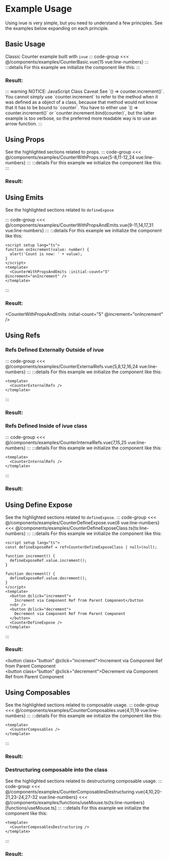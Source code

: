 <style>
  .button { 
    padding: 5px 10px; 
    border-color: var(--vp-custom-block-details-border);
    color: var(--vp-custom-block-details-text);
    background-color: var(--vp-custom-block-details-bg);
    border-radius: 5px;  
    margin-bottom: 2px;
    transition: 0.5s;
  }
  .button:hover { 
    opacity: 0.8;
  }
  .button:active { 
    opacity:0.9;
  }
</style>
<script lang="ts" setup>
import { ref } from 'vue';

import CounterBasic from '../components/examples/CounterBasic.vue'
import CounterWithProps from '../components/examples/CounterWithProps.vue'
import CounterWithPropsAndEmits from '../components/examples/CounterWithPropsAndEmits.vue'
import CounterDefineExpose from '../components/examples/CounterDefineExpose.vue'
import CounterDefineExposeClass from '../components/examples/CounterDefineExposeClass'
import CounterExternalRefs from '../components/examples/CounterExternalRefs.vue'
import CounterInternalRefs from '../components/examples/CounterInternalRefs.vue'
import CounterComposables from '../components/examples/CounterComposables.vue'
import CounterComposablesDestructuring from '../components/examples/CounterComposablesDestructuring.vue'

// <For CounterWithPropsAndEmits example start>
function onIncrement(value: number) {
  alert('Count is now: ' + value);
}
// </For CounterWithPropsAndEmits example end>

// <For CounterDefineExpose example start>
const defineExposeRef = ref<CounterDefineExposeClass | null>(null);

function increment() {
  defineExposeRef.value.increment();
}

function decrement() {
  defineExposeRef.value.decrement();
}
// </For CounterDefineExpose example end>

</script>

# Example Usage

Using ivue is very simple, but you need to understand a few principles. See the examples below expanding on each principle.

## Basic Usage

Classic Counter example built with `ivue`
::: code-group
<<< @/components/examples/CounterBasic.vue{15 vue:line-numbers}
:::
:::details For this example we initialize the component like this:
<template>
<CounterBasic />
</template>
:::

### Result:

<CounterBasic />
::: warning NOTICE: JavaScript Class Caveat
 See `() => counter.increment()`. You cannot simply use `counter.increment` to refer to the method when it was defined as a object of a class, because that method would not know that it has to be bound to `counter`. You have to either use `() => counter.increment()` or `counter.increment.bind(counter)`, but the latter example is too verbose, so the preferred more readable way is to use an arrow function.
:::

## Using Props

See the highlighted sections related to props.
::: code-group
<<< @/components/examples/CounterWithProps.vue{5-8,11-12,24 vue:line-numbers}
:::
:::details For this example we initialize the component like this:
<template>
<CounterWithProps :initial-count="5" />
</template>
:::

### Result:

<CounterWithProps :initial-count="5" />

## Using Emits

See the highlighted sections related to `defineExpose`

::: code-group
<<< @/components/examples/CounterWithPropsAndEmits.vue{9-11,14,17,31 vue:line-numbers}
:::
:::details For this example we initialize the component like this:

```vue
<script setup lang="ts">
function onIncrement(value: number) {
  alert('Count is now: ' + value);
}
</script>
<template>
  <CounterWithPropsAndEmits :initial-count="5" @increment="onIncrement" />
</template>
```

:::

### Result:

<CounterWithPropsAndEmits :initial-count="5" @increment="onIncrement" />

## Using Refs

### Refs Defined Externally Outside of ivue

::: code-group
<<< @/components/examples/CounterExternalRefs.vue{5,8,12,16,24 vue:line-numbers}
:::
:::details For this example we initialize the component like this:

```vue
<template>
  <CounterExternalRefs />
</template>
```

:::

### Result:

<CounterExternalRefs />

### Refs Defined Inside of ivue class

::: code-group
<<< @/components/examples/CounterInternalRefs.vue{7,15,25 vue:line-numbers}
:::
:::details For this example we initialize the component like this:

```vue
<template>
  <CounterInternalRefs />
</template>
```

:::

### Result:

<CounterInternalRefs />

## Using Define Expose

See the highlighted sections related to `defineExpose`.
::: code-group
<<< @/components/examples/CounterDefineExpose.vue{8 vue:line-numbers}
<<< @/components/examples/CounterDefineExposeClass.ts{ts:line-numbers}
:::
:::details For this example we initialize the component like this:
```vue
<script setup lang="ts">
const defineExposeRef = ref<CounterDefineExposeClass | null>(null);

function increment() {
  defineExposeRef.value.increment();
}

function decrement() {
  defineExposeRef.value.decrement();
}
</script>
<template>
  <button @click="increment">
    Increment via Component Ref from Parent Component</button
  ><br />
  <button @click="decrement">
    Decrement via Component Ref from Parent Component
  </button>
  <CounterDefineExpose />
</template>
```
:::

### Result:

<button class="button" @click="increment">Increment via Component Ref from Parent Component</button><br />
<button class="button" @click="decrement">Decrement via Component Ref from Parent Component</button>
<CounterDefineExpose ref="defineExposeRef" />

## Using Composables

See the highlighted sections related to composable usage.
::: code-group
<<< @/components/examples/CounterComposables.vue{4,11,19 vue:line-numbers}
:::
:::details For this example we initialize the component like this:
```vue
<template>
  <CounterComposables />
</template>
```
:::

### Result:
<CounterComposables />

### Destructuring composable into the class
See the highlighted sections related to destructuring composable usage.
::: code-group
<<< @/components/examples/CounterComposablesDestructuring.vue{4,10,20-21,23-24,27-32 vue:line-numbers}
<<< @/components/examples/functions/useMouse.ts{ts:line-numbers} [functions/useMouse.ts]
:::
:::details For this example we initialize the component like this:
```vue
<template>
  <CounterComposablesDestructuring />
</template>
```
:::

### Result:
<CounterComposablesDestructuring />
